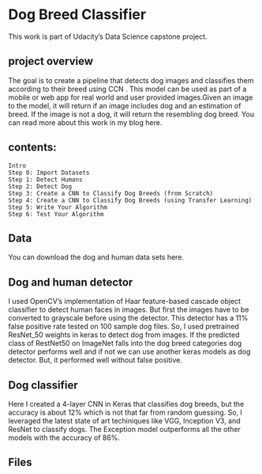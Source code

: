 # Dog Breed Classifier
This work is part of Udacity’s Data Science capstone project. 

## project overview
The goal is to create a pipeline that detects dog images and classifies them according to their breed using CCN . This model can be used as part of a mobile or web app for real world and user provided images.Given an image to the model, it will return if an image includes dog and an estimation of breed. If the image is not a dog, it will return the resembling dog breed. You can read more about this work in my blog here.

## contents:

    Intro
    Step 0: Import Datasets
    Step 1: Detect Humans
    Step 2: Detect Dog
    Step 3: Create a CNN to Classify Dog Breeds (from Scratch)
    Step 4: Create a CNN to Classify Dog Breeds (using Transfer Learning)
    Step 5: Write Your Algorithm
    Step 6: Test Your Algorithm


## Data
You can download the dog and human data sets here. 

## Dog and human detector
I used OpenCV’s implementation of Haar feature-based cascade object classifier to detect human faces in images. But first the images have to be converted to grayscale before using the detector. This detector has a 11% false positive rate tested on 100 sample dog files. So, I used pretrained ResNet_50 weights in keras to detect dog from images. If the predicted class of RestNet50 on ImageNet falls into the dog breed categories dog detector performs well and if not we can use another keras models as dog detector. But, it performed well without false positive. 

## Dog classifier
Here I created a 4-layer CNN in Keras that classifies dog breeds, but the accuracy is about 12% which is not that far from random guessing. So, I leveraged the latest state of art techiniques like VGG, Inception V3, and ResNet to classify dogs. The Exception model outperforms all the other models with the accuracy of 86%. 

## Files
